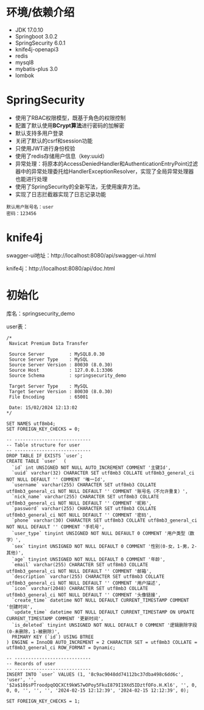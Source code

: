 # 环境/依赖介绍

+ JDK 17.0.10
+ Springboot 3.0.2
+ SpringSecurity 6.0.1
+ knife4j-openapi3
+ redis
+ mysql8
+ mybatis-plus 3.0
+ lombok



# SpringSecurity

+ 使用了RBAC权限模型，既基于角色的权限控制
+ 配置了默认使用**BCrypt算法**进行密码的加解密
+ 默认支持多用户登录
+ 关闭了默认的csrf和session功能
+ 只使用JWT进行身份校验
+ 使用了redis存储用户信息（key:uuid）
+ 异常处理：将原本的AccessDeniedHandler和AuthenticationEntryPoint过滤器中的异常处理委托给HandlerExceptionResolver，实现了全局异常处理器也能进行处理
+ 使用了SpringSecurity的全新写法，无使用废弃方法。
+ 实现了日志拦截器实现了日志记录功能

```
默认用户账号名：user
密码：123456
```

# knife4j

swagger-ui地址：http://localhost:8080/api/swagger-ui.html

knife4j：http://localhost:8080/api/doc.html





# 初始化

库名：springsecurity_demo

user表：

```
/*
 Navicat Premium Data Transfer

 Source Server         : MySQL8.0.30
 Source Server Type    : MySQL
 Source Server Version : 80030 (8.0.30)
 Source Host           : 127.0.0.1:3306
 Source Schema         : springsecurity_demo

 Target Server Type    : MySQL
 Target Server Version : 80030 (8.0.30)
 File Encoding         : 65001

 Date: 15/02/2024 12:13:02
*/

SET NAMES utf8mb4;
SET FOREIGN_KEY_CHECKS = 0;

-- ----------------------------
-- Table structure for user
-- ----------------------------
DROP TABLE IF EXISTS `user`;
CREATE TABLE `user`  (
  `id` int UNSIGNED NOT NULL AUTO_INCREMENT COMMENT '主键Id',
  `uuid` varchar(32) CHARACTER SET utf8mb3 COLLATE utf8mb3_general_ci NOT NULL DEFAULT '' COMMENT '唯一Id',
  `username` varchar(255) CHARACTER SET utf8mb3 COLLATE utf8mb3_general_ci NOT NULL DEFAULT '' COMMENT '账号名（不允许重复）',
  `nick_name` varchar(255) CHARACTER SET utf8mb3 COLLATE utf8mb3_general_ci NOT NULL DEFAULT '' COMMENT '昵称',
  `password` varchar(255) CHARACTER SET utf8mb3 COLLATE utf8mb3_general_ci NOT NULL DEFAULT '' COMMENT '密码',
  `phone` varchar(30) CHARACTER SET utf8mb3 COLLATE utf8mb3_general_ci NOT NULL DEFAULT '' COMMENT '手机号',
  `user_type` tinyint UNSIGNED NOT NULL DEFAULT 0 COMMENT '用户类型（数字）',
  `sex` tinyint UNSIGNED NOT NULL DEFAULT 0 COMMENT '性别(0-女，1-男，2-其他)',
  `age` tinyint UNSIGNED NOT NULL DEFAULT 0 COMMENT '年龄',
  `email` varchar(255) CHARACTER SET utf8mb3 COLLATE utf8mb3_general_ci NOT NULL DEFAULT '' COMMENT '邮箱',
  `description` varchar(255) CHARACTER SET utf8mb3 COLLATE utf8mb3_general_ci NOT NULL DEFAULT '' COMMENT '用户描述',
  `icon` varchar(2048) CHARACTER SET utf8mb3 COLLATE utf8mb3_general_ci NOT NULL DEFAULT '' COMMENT '头像链接',
  `create_time` datetime NOT NULL DEFAULT CURRENT_TIMESTAMP COMMENT '创建时间',
  `update_time` datetime NOT NULL DEFAULT CURRENT_TIMESTAMP ON UPDATE CURRENT_TIMESTAMP COMMENT '更新时间',
  `is_deleted` tinyint UNSIGNED NOT NULL DEFAULT 0 COMMENT '逻辑删除字段(0-未删除，1-被删除)',
  PRIMARY KEY (`id`) USING BTREE
) ENGINE = InnoDB AUTO_INCREMENT = 2 CHARACTER SET = utf8mb3 COLLATE = utf8mb3_general_ci ROW_FORMAT = Dynamic;

-- ----------------------------
-- Records of user
-- ----------------------------
INSERT INTO `user` VALUES (1, '8c9ac9048dd74112bc37dba498c6dd6c', 'user', '', '$2a$10$sPTroodpqOQCXCt9kWS7wOPoy5FkuI879I19Xd5IDztfOFo.H.Kl6', '', 0, 0, 0, '', '', '', '2024-02-15 12:12:39', '2024-02-15 12:12:39', 0);

SET FOREIGN_KEY_CHECKS = 1;

```

